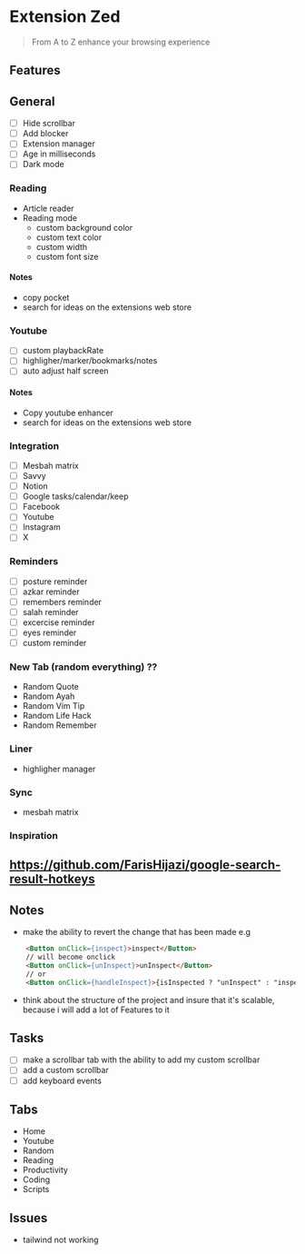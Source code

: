 # Extension Zed
> From A to Z
> enhance your browsing experience

## Features

## General
- [ ] Hide scrollbar
- [ ] Add blocker
- [ ] Extension manager
- [ ] Age in milliseconds
- [ ] Dark mode

### Reading

- Article reader
- Reading mode
    - custom background color
    - custom text color
    - custom width
    - custom font size

#### Notes
- copy pocket
- search for ideas on the extensions web store

### Youtube
- [ ] custom playbackRate
- [ ] highligher/marker/bookmarks/notes
- [ ] auto adjust half screen

#### Notes

- Copy youtube enhancer
- search for ideas on the extensions web store

### Integration

- [ ] Mesbah matrix
- [ ] Savvy
- [ ] Notion
- [ ] Google tasks/calendar/keep
- [ ] Facebook
- [ ] Youtube
- [ ] Instagram
- [ ] X

### Reminders
- [ ] posture reminder
- [ ] azkar reminder
- [ ] remembers reminder
- [ ] salah reminder
- [ ] excercise reminder
- [ ] eyes reminder 
- [ ] custom reminder

### New Tab (random everything) ??
- Random Quote
- Random Ayah
- Random Vim Tip
- Random Life Hack
- Random Remember

### Liner
- highligher manager


### Sync
- mesbah matrix


### Inspiration
  https://github.com/FarisHijazi/google-search-result-hotkeys
- 

## Notes

- make the ability to revert the change that has been made
e.g
```html
    <Button onClick={inspect}>inspect</Button>
    // will become onclick
    <Button onClick={unInspect}>unInspect</Button>
    // or
    <Button onClick={handleInspect}>{isInspected ? "unInspect" : "inspect"}</Button>
```
- think about the structure of the project and insure that it's scalable, because i will add a lot of Features to it

## Tasks

- [ ] make a scrollbar tab with the ability to add my custom scrollbar
- [ ] add a custom scrollbar
- [ ] add keyboard events 

## Tabs

- Home
- Youtube
- Random
- Reading
- Productivity
- Coding
- Scripts

## Issues

- tailwind not working


